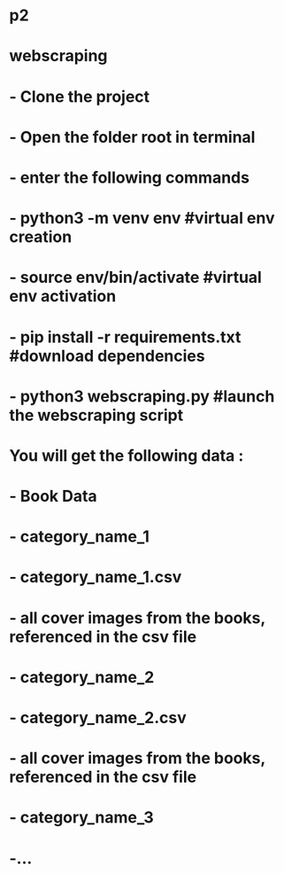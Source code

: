 # p2
# webscraping
# 
# - Clone the project
# - Open the folder root in terminal
# - enter the following commands 
#     - python3 -m venv env                               #virtual env creation
#     - source env/bin/activate                           #virtual env activation
#     - pip install -r requirements.txt                   #download dependencies
#     - python3 webscraping.py                             #launch the webscraping script
# 
# 
# You will get the following data :
# 
#     - Book Data
#         - category_name_1
#             - category_name_1.csv
#             - all cover images from the books, referenced in the csv file
#         - category_name_2
#             - category_name_2.csv
#             - all cover images from the books, referenced in the csv file
#         - category_name_3 
#             -...